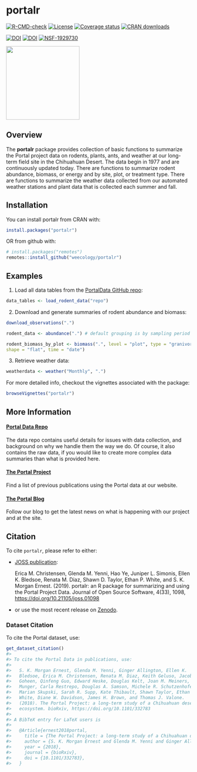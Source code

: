 
<!-- README.md is generated from README.Rmd. Please edit that file -->

# portalr

<!-- badges: start -->

[![R-CMD-check](https://github.com/weecology/portalr/workflows/R-CMD-check/badge.svg)](https://github.com/weecology/portalr/actions)
[![License](https://img.shields.io/badge/license-MIT-blue.svg)](https://raw.githubusercontent.com/weecology/portalr/main/LICENSE)
[![Coverage
status](https://codecov.io/gh/weecology/portalr/branch/main/graph/badge.svg)](https://codecov.io/github/weecology/portalr?branch=main)
[![CRAN
downloads](https://cranlogs.r-pkg.org/badges/grand-total/portalr)](https://CRAN.R-project.org/package=portalr)

[![DOI](https://zenodo.org/badge/DOI/10.5281/zenodo.1429290.svg)](https://doi.org/10.5281/zenodo.1429290)
[![DOI](http://joss.theoj.org/papers/10.21105/joss.01098/status.svg)](https://doi.org/10.21105/joss.01098)
[![NSF-1929730](https://img.shields.io/badge/NSF-1929730-blue.svg)](https://www.nsf.gov/awardsearch/showAward?AWD_ID=1929730)
<!-- badges: end -->

<img src="man/figures/portalr.png" width="200px">

## Overview

The **portalr** package provides collection of basic functions to
summarize the Portal project data on rodents, plants, ants, and weather
at our long-term field site in the Chihuahuan Desert. The data begin in
1977 and are continuously updated today. There are functions to
summarize rodent abundance, biomass, or energy and by site, plot, or
treatment type. There are functions to summarize the weather data
collected from our automated weather stations and plant data that is
collected each summer and fall.

## Installation

You can install portalr from CRAN with:

``` r
install.packages("portalr")
```

OR from github with:

``` r
# install.packages("remotes")
remotes::install_github("weecology/portalr")
```

## Examples

1.  Load all data tables from the [PortalData GitHub
    repo](https://github.com/weecology/portalData):

``` r
data_tables <- load_rodent_data("repo")
```

2.  Download and generate summaries of rodent abundance and biomass:

``` r
download_observations(".")

rodent_data <- abundance(".") # default grouping is by sampling period

rodent_biomass_by_plot <- biomass(".", level = "plot", type = "granivores", 
shape = "flat", time = "date")
```

3.  Retrieve weather data:

``` r
weatherdata <- weather("Monthly", ".")
```

For more detailed info, checkout the vignettes associated with the
package:

``` r
browseVignettes("portalr")
```

## More Information

#### [Portal Data Repo](https://github.com/weecology/PortalData)

The data repo contains useful details for issues with data collection,
and background on why we handle them the way we do. Of course, it also
contains the raw data, if you would like to create more complex data
summaries than what is provided here.

#### [The Portal Project](https://portal.weecology.org/)

Find a list of previous publications using the Portal data at our
website.

#### [The Portal Blog](https://portalproject.wordpress.com/)

Follow our blog to get the latest news on what is happening with our
project and at the site.

## Citation

To cite `portalr`, please refer to either:

- [JOSS publication](https://doi.org/10.21105/joss.01098):

  Erica M. Christensen, Glenda M. Yenni, Hao Ye, Juniper L. Simonis,
  Ellen K. Bledsoe, Renata M. Diaz, Shawn D. Taylor, Ethan P. White,
  and S. K. Morgan Ernest. (2019). portalr: an R package for summarizing
  and using the Portal Project Data. Journal of Open Source Software,
  4(33), 1098, <https://doi.org/10.21105/joss.01098>

- or use the most recent release on
  [Zenodo](https://doi.org/10.5281/zenodo.1429290).

### Dataset Citation

To cite the Portal dataset, use:

``` r
get_dataset_citation()
#> 
#> To cite the Portal Data in publications, use:
#> 
#>   S. K. Morgan Ernest, Glenda M. Yenni, Ginger Allington, Ellen K.
#>   Bledsoe, Erica M. Christensen, Renata M. Diaz, Keith Geluso, Jacob R.
#>   Goheen, Qinfeng Guo, Edward Heske, Douglas Kelt, Joan M. Meiners, Jim
#>   Munger, Carla Restrepo, Douglas A. Samson, Michele R. Schutzenhofer,
#>   Marian Skupski, Sarah R. Supp, Kate Thibault, Shawn Taylor, Ethan
#>   White, Diane W. Davidson, James H. Brown, and Thomas J. Valone.
#>   (2018). The Portal Project: a long-term study of a Chihuahuan desert
#>   ecosystem. bioRxiv, https://doi.org/10.1101/332783
#> 
#> A BibTeX entry for LaTeX users is
#> 
#>   @Article{ernest2018portal,
#>     title = {The Portal Project: a long-term study of a Chihuahuan desert ecosystem},
#>     author = {S. K. Morgan Ernest and Glenda M. Yenni and Ginger Allington and Ellen K. Bledsoe and Erica M. Christensen and Renata M. Diaz and Keith Geluso and Jacob R. Goheen and Qinfeng Guo and Edward Heske and Douglas Kelt and Joan M. Meiners and Jim Munger and Carla Restrepo and Douglas A. Samson and Michele R. Schutzenhofer and Marian Skupski and Sarah R. Supp and Kate Thibault and Shawn Taylor and Ethan White and Diane W. Davidson and James H. Brown and Thomas J. Valone},
#>     year = {2018},
#>     journal = {bioRxiv},
#>     doi = {10.1101/332783},
#>   }
```
